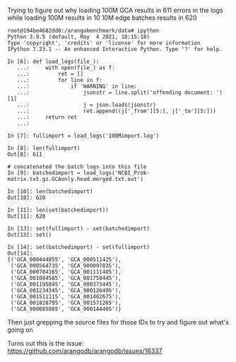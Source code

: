 Trying to figure out why loading 100M GCA results in 611 errors in the logs while
loading 100M results in 10 10M edge batches results in 620

```
root@194be4682dd0:/arangobenchmark/data# ipython
Python 3.9.5 (default, May  4 2021, 18:15:18) 
Type 'copyright', 'credits' or 'license' for more information
IPython 7.23.1 -- An enhanced Interactive Python. Type '?' for help.

In [6]: def load_logs(file_):
   ...:     with open(file_) as f:
   ...:         ret = []
   ...:         for line in f:
   ...:             if 'WARNING' in line:
   ...:                 jsonstr = line.split('offending document: ')[1]
   ...:                 j = json.loads(jsonstr)
   ...:                 ret.append((j['_from'][5:], j['_to'][5:]))
   ...:     return ret
   ...: 

In [7]: fullimport = load_logs('100Mimport.log')

In [8]: len(fullimport)
Out[8]: 611

# concatenated the batch logs into this file
In [9]: batchedimport = load_logs('NCBI_Prok-matrix.txt.gz.GCAonly.head.merged.txt.out')

In [10]: len(batchedimport)
Out[10]: 620

In [11]: len(set(batchedimport))
Out[11]: 620

In [13]: set(fullimport) - set(batchedimport)
Out[13]: set()

In [14]: set(batchedimport) - set(fullimport)
Out[14]: 
{('GCA_000444855', 'GCA_000511425'),
 ('GCA_000564735', 'GCA_900097835'),
 ('GCA_000704165', 'GCA_001111405'),
 ('GCA_001084585', 'GCA_001758445'),
 ('GCA_001195845', 'GCA_000373445'),
 ('GCA_001234345', 'GCA_900126495'),
 ('GCA_001511115', 'GCA_001402675'),
 ('GCA_001828795', 'GCA_001571265'),
 ('GCA_900085865', 'GCA_900144405')}
 ```

 Then just grepping the source files for those IDs to try and figure out what's going on

 Turns out this is the issue: https://github.com/arangodb/arangodb/issues/16337
